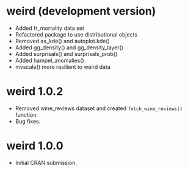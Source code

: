 # weird (development version)

* Added fr_mortality data set
* Refactored package to use distributional objects
* Removed as_kde() and autoplot.kde()
* Added gg_density() and gg_density_layer()
* Added surprisals() and surprisals_prob()
* Added hampel_anomalies() 
* mvscale() more resilient to weird data

# weird 1.0.2

* Removed wine_reviews dataset and created `fetch_wine_reviews()` function.
* Bug fixes.

# weird 1.0.0

* Initial CRAN submission.
